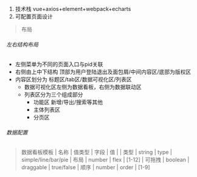 1. 技术栈 vue+axios+element+webpack+echarts
2. 可配置页面设计
> 布局
  ###### 左右结构布局
  - 左侧菜单为不同的页面入口与pid关联
  - 右侧由上中下结构 顶部为用户登陆退出及面包屑/中间内容区/底部为版权区
  - 内容区划分为 标题区/tab区/数据可视化区/列表区
    - 数据可视化区左侧为数据看板，右侧为数据联动区
    - 列表区分为三个组成部分
      - 功能区 新增/导出/搜索等其他 
      - 主体列表区
      - 分页区
  ###### 数据配置
  > 数据看板模板
    | 名称        | 值类型    | 字段    |  值  |
    | 类型        | string      |   type    | simple/line/bar/pie
    | 布局        | number      |   flex    | [1-12]
    | 可拖拽      | boolean      |   draggable    | true/false
    | 顺序      | number      |   order    | [1-9]
    